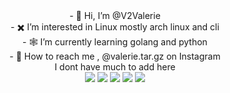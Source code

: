 <div align="center">
- 🤘 Hi, I’m @V2Valerie
</div>
<div align="center">
- ✖️ I’m interested in Linux mostly arch linux and cli
</div>
<div align="center">
- 🕸 I’m currently learning golang and python
</div>
<div align="center">
- 🔗 How to reach me , @valerie.tar.gz on Instagram
</div>
<div align="center">
I dont have much to add here
</div>

<div align="center">
<a href="https://archlinux.org/download/"><img src="https://img.shields.io/badge/Arch%20Linux-1793D1?logo=arch-linux&logoColor=000000&style=for-the-badge"></a>
<a href="https://instagram.com/valerie.tar.gz"><img src="https://img.shields.io/badge/Instagram-E4405F?style=for-the-badge&logo=instagram&logoColor=white"></a>
<img src="https://img.shields.io/badge/Python-3776AB?style=for-the-badge&logo=python&logoColor=white">
<img src="https://img.shields.io/badge/Go-00ADD8?style=for-the-badge&logo=go&logoColor=white">
<img src="https://user-images.githubusercontent.com/119004237/210283277-6172937e-1225-44a5-9399-1a875bdf0ae5.gif">
</div>

